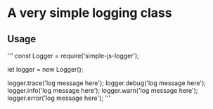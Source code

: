 # A very simple logging class

## Usage
'''
const Logger = require('simple-js-logger');

let logger = new Logger();

logger.trace('log message here');
logger.debug('log message here');
logger.info('log message here');
logger.warn('log message here');
logger.error('log message here');
'''